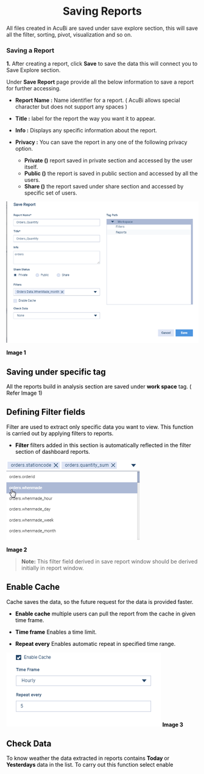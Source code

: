 


<center><h1>Saving Reports</h1></center>

All  files created in AcuBi are saved under save explore section, this will save all the filter, sorting, pivot, visualization and so on.

### Saving a Report

<b>1.</b> After creating a report, click <b>Save</b> to save the data this will connect you to Save Explore section.

Under <b>Save Report</b> page provide all the below information to save a report for further accessing.

- <b>Report Name :</b> Name identifier for a report. ( AcuBi allows  special character but does not  support any spaces )

- <b>Title :</b> label for the report the way you want it to appear.

- <b>Info :</B> Displays any specific information about the report.

- <b>Privacy :</b> You can save the report in any one of the following privacy option.

  - <b>Private ()</b> report saved in private section and accessed by the user itself.
  - <b>Public  ()</b> the report is saved in public section and accessed by all the users.
  -  <b>Share ()</b> the report saved under share section and accessed by specific set of users.

![enter image description here](https://raw.githubusercontent.com/sv18042016/fp1/eeacf708948fafc3fe1370acd16b40d2f1c1ee27/images/New_version5/TD_SAVE_REPORT_4.png)

<b><font color = "Black"> Image 1</b>

## Saving under specific tag

All the reports build in analysis section are saved under <b>work space</b> tag. ( Refer Image 1)

## Defining Filter fields

Filter are used to extract only specific data you want to view. This function is carried out by applying filters to reports.
 
- <b>Filter</b>  filters added in this section is automatically reflected in the filter section of dashboard reports.

![enter image description here](https://raw.githubusercontent.com/sv18042016/fp1/5c20a9d86f105fcc871e95e0dfc3ccb1b2d05a6d/images/New_version5/TD_SAVE_REPORT_2.png)

<b><font color = "Black"> Image 2</b>

><b>Note:</b> This filter field derived in save report window should be derived initially in report window.

## Enable Cache 

Cache saves the data, so the future request for the data is provided faster.

- <b>Enable cache</b> multiple users can pull the report from the cache in given time frame.

- <b>Time frame</b> Enables a time limit.

- <b>Repeat every</b> Enables automatic repeat in specified time range.

![enter image description here](https://raw.githubusercontent.com/sv18042016/fp1/f9fdd23f5f62ead411830f4a98d2984c76abf33b/images/New_version5/TD_SAVE_REPORT_3.png)
<b><font color = "Black"> Image 3</b>

## Check Data

To know weather the data extracted in reports contains <b> Today </b> or <b> Yesterdays </b> data in the list. To carry out this function select enable
<!--stackedit_data:
eyJoaXN0b3J5IjpbLTE3MzI2NjYzNCwtNDQ4NzUwMjg0LDEyOT
g5MTk0OTUsLTM3ODgyMDM5NywtMjkxMDMzNzMzLDEyOTM2MTc4
Myw0NDM2NTY5MzQsNTA3ODE1NjAwLC0yMDAzMjA1OTI0LDEwMT
M1Njk3MzgsLTQ4NjA2MTg0NiwxODc2Nzk5OTMyLDk1Mzg3NjI4
OCwxNDI3NDQ4ODQzLDE4OTM3NzM4NDksLTE2Mzg1MTY1NiwyMD
YwNTE4OTksLTExNzI0ODAzODZdfQ==
-->
